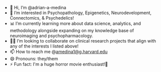 - 👋 Hi, I’m @adrian-a-medina
- 🧠 I’m interested in Psychopathology, Epigenetics, Neurodevelopment, Connectomics, & Psychedelics!
- 📊 I’m currently learning more about data science, analytics, and methodology alongside expanding on my knowledge base of neuroimaging and psychopharmacology.
- 🤝🏽 I’m looking to collaborate on clinical research projects that align with any of the interests I listed above!
- 📫 How to reach me @[amedina1@g.harvard.edu](url)
- 😄 Pronouns: they/them
- ⚡ Fun fact: I'm a huge horror movie enthusiast!👻

<!---
adrian-a-medina/adrian-a-medina is a ✨ special ✨ repository because its `README.md` (this file) appears on your GitHub profile.
You can click the Preview link to take a look at your changes.
--->
